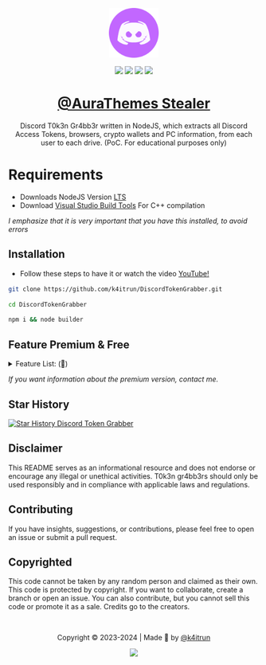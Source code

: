 [shield-github-issues]: https://img.shields.io/github/issues/k4itrun/DiscordTokenGrabber?style=for-the-badge&color=c267ff
[shield-github-license]: https://img.shields.io/github/license/k4itrun/DiscordTokenGrabber?style=for-the-badge&color=c267ff
[shield-github-stars]: https://img.shields.io/github/stars/k4itrun/DiscordTokenGrabber?style=for-the-badge&color=c267ff
[shield-github-forks]: https://img.shields.io/github/forks/k4itrun/DiscordTokenGrabber?style=for-the-badge&color=c267ff

[github-issues-link]: https://github.com/k4itrun/DiscordTokenGrabber/issues
[github-license-link]: https://github.com/k4itrun/DiscordTokenGrabber/blob/main/license
[github-stars-link]: https://github.com/k4itrun/DiscordTokenGrabber/stargazers
[github-forks-link]: https://github.com/k4itrun/DiscordTokenGrabber/network/members

[github-link]: https://github.com/k4itrun/DiscordTokenGrabber

<div align="center">

<img src=".github/assets/avatar.png" width=100 alt="Aurita"/><br/>

[![][shield-github-issues]][github-issues-link]
[![][shield-github-license]][github-license-link]
[![][shield-github-stars]][github-stars-link]
[![][shield-github-forks]][github-forks-link]<br/>
    
# [@AuraThemes Stealer][github-link]

Discord T0k3n Gr4bb3r written in NodeJS, which extracts all Discord Access Tokens, browsers, crypto wallets and PC information, from each user to each drive. (PoC. For educational purposes only)

</div>

# Requirements
- Downloads NodeJS Version <a href="https://nodejs.org/en" target="_blank">LTS</a>
- Download <a href="https://visualstudio.microsoft.com/es/downloads" target="_blank">Visual Studio Build Tools</a> For C++ compilation

*I emphasize that it is very important that you have this installed, to avoid errors*

## Installation
- Follow these steps to have it or watch the video <a href="https://www.youtube.com/watch?v=_Kfq557P0n4" target="_blank">YouTube!</a>
```bash
git clone https://github.com/k4itrun/DiscordTokenGrabber.git
```
```bash
cd DiscordTokenGrabber
```
```bash
npm i && node builder
```

## Feature Premium & Free
<details>
  <summary>Feature List: (💜)</summary>
  <ol>
    <li>
       ✅: Bypass AntiVM
    <ul><li>It prevents execution in a virtual machine during testing.</li></ul>
    </li>
    <li>
       ✅: Discord Token Theft
    <ul><li>Steal all viewed tokens from Discord (applications and browsers).</li></ul>
    </li>
    <li>
       ✅: PC Information Theft
    <ul><li>Gather IP address (public/local), UUID, CPU, GPU, Windows product key, Windows MAC address, and Wi-Fi password(s).</li></ul>
    </li>
    <li>
       ✅: Discord Execution Alerts (Injection)
    <ul><li>Monitor changes in Discord such as password, email, username, login, added card, PayPal, and codes for 2-factor authentication (MFA2).</li></ul>
    </li>
    <li>
       💜: Session Theft
    <ul><li> Steal sessions from Twitter, Steam, Instagram, Roblox, Reddit, Telegram, Pidgin, TOX, ICQ.</li></ul>
    </li>
    <li>
       💜: File/Session Theft
    <ul><li>Steal sessions from Growtopia and Minecraft.</li></ul>
    </li>
    <li>
       💜: Wallet Theft
    <ul><li>Steal app wallets and wallet extensions.</li></ul>
    </li>
    <li>
       💜: Injection Into APPs
    <ul><li>Inject into Exodus, Atomic, Gmail, and Discord.</li></ul>
    </li>
    <li>
       💜: Crypto Address Swapper
    <ul><li>Swap crypto addresses.</li></ul>
    </li>
    <li>
       💜: Discord Token Grabber
    <ul><li>Grab tokens from all Discord apps/browsers.</li></ul>
    </li>
    <li>
       💜: Launcher Theft
    <ul><li>Steal launchers from Battlenet, Epic Games, and Riot Games.</li></ul>
    </li>
    <li>
       💜: Comprehensive System Information Theft
    <ul><li>Gather all system information.</li></ul>
    </li>
    <li>
        💜: Anti-Debug & Debug Killer
    <ul><li>Prevent debugging and kill debug processes using CMD.</li></ul>
    </li>
    <li>
       💜: Screenshot Capture
    <ul><li>Take screenshots.</li></ul>
    </li>
    <li>
       💜: External Disk Theft
    <ul><li>Steal from USB/network disks.</li></ul>
    </li>
    <li>
       💜: Additional Theft
    <ul><li>Steal Wi-Fi passwords and latest clipboard content.</li></ul>
    </li>
    <li>
       💜: Chromium-Based Browser Extensions Injector
    <ul><li>Inject extensions into Chromium-based browsers.</li></ul>
    </li>
    <li>
       💜: Antivirus Detection
    <ul><li>Detect installed antivirus programs.</li></ul>
    </li>
    <li>
       💜: Task Manager Disabling
    <ul><li>Disable the task manager.</li></ul>
    </li>
    <li>
       💜: Windows Defender Disabling
    <ul><li>Disable Windows Defender.</li></ul>
    </li>
    <li>
       💜: Startup Addition
    <ul><li>Add itself to startup.</li></ul>
    </li>
    <li>
       💜: Login Theft
    <ul><li>Steal login information from Ubisoft and NationGlory.</li></ul>
    </li>
    <li>
       💜: VPN Theft
    <ul><li>Steal information from OpenVPN, NordVPN, and ProtonVPN.</li></ul>
    </li>
    <li>
       💜: Exodus and Metamask Theft
    <ul><li>Steal Exodus and Metamask passphrases and passwords.</li></ul>
    </li>
    <li>
       💜: Fake Error Generation
    <ul><li>Generate fake error messages.</li></ul>
    </li>
    <li>
       💜: Parsing
    <ul><li>Parse guilds/servers owner/admin, HQ friends, HQ bots, and HQ servers.</li></ul>
    </li>
    <li>
       💜: Sensitive File Theft
    <ul><li>Steal passwords, cookies, credit cards, and autofill data from all browsers (even Mozilla).</li></ul>
    </li>
    <li>
       💜: File Transfer Application Theft
    <ul><li>Steal from WinSCP, Filezilla, Putty, Shadow, Total-Commander, and steal webcam pictures.</li></ul>
    </li>
    <li>
       💜: Discord Injection
    <ul><li>Disable 2FA, email notifications, backup codes, and generate new passwords, logins, credits, and emails.</li></ul>
    </li>
    <li>
       💜: QR Code and Device Blocking
    <ul><li>Block the use of QR codes for login and prevent requests to view devices.</li></ul>
    </li>
    <li>
       💜: Update/Re-Install Bypass
    <ul><li>Bypass Discord updates/re-installs and bypass Better Discord or Token Protector.</li></ul>
    </li>
    <li>
       💜: Chrome Injection
    <ul><li>Steal cookies, history, and use keyloggers and snipe passwords and Steam Guard.</li></ul>
    </li>
    <li>
       💜: Bot Builder and API
    <ul><li>Build bots and APIs to convert code into executables, etc..</li></ul>
    </li>
    <li>
       💜: Extensions & Wallets Stealed
    <ul><li>Steal at least +40 extensions from all browsers & +10 virtual application wallets such as Ethereum, Atomic... etc..</li></ul>
    </li>
    <li>
       💜: Low Detection Rate
    <ul><li>Very difficult to be detected (0/64 detections).</li></ul>
    </li>
  </ol>
</details>

*If you want information about the premium version, contact me.*

## Star History
<a href="https://star-history.com/#k4itrun/DiscordTokenGrabber&Timeline">
  <picture>
    <source media="(prefers-color-scheme: dark)" srcset="https://api.star-history.com/svg?repos=k4itrun/DiscordTokenGrabber&type=Timeline&theme=dark" />
    <source media="(prefers-color-scheme: light)" srcset="https://api.star-history.com/svg?repos=k4itrun/DiscordTokenGrabber&type=Timeline" />
    <img alt="Star History Discord Token Grabber" src="https://api.star-history.com/svg?repos=k4itrun/DiscordTokernGabber&type=Timeline" />
  </picture>
</a>
 
## Disclaimer
This README serves as an informational resource and does not endorse or encourage any illegal or unethical activities. T0k3n gr4bb3rs should only be used responsibly and in compliance with applicable laws and regulations.

## Contributing
If you have insights, suggestions, or contributions, please feel free to open an issue or submit a pull request.

## Copyrighted
This code cannot be taken by any random person and claimed as their own. This code is protected by copyright. If you want to collaborate, create a branch or open an issue. You can also contribute, but you cannot sell this code or promote it as a sale. Credits go to the creators.

<br/>

<div align="center">
<p>
	Copyright &copy; 2023-2024 | Made 🦇 by <a href="https://github.com/k4itrun" target="_blank">@k4itrun</a>
</p>

[![][shield-github-license]][github-license-link]
</div>

